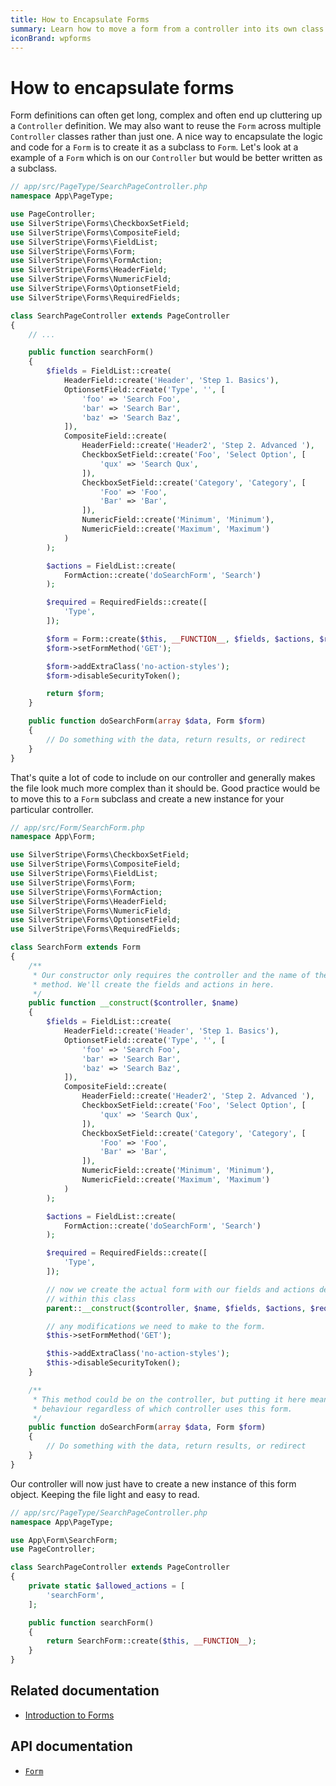 ```yaml
---
title: How to Encapsulate Forms
summary: Learn how to move a form from a controller into its own class definition.
iconBrand: wpforms
---
```


# How to encapsulate forms

Form definitions can often get long, complex and often end up cluttering up a `Controller` definition. We may also want
to reuse the `Form` across multiple `Controller` classes rather than just one. A nice way to encapsulate the logic and
code for a `Form` is to create it as a subclass to `Form`. Let's look at a example of a `Form` which is on our
`Controller` but would be better written as a subclass.

```php
// app/src/PageType/SearchPageController.php
namespace App\PageType;

use PageController;
use SilverStripe\Forms\CheckboxSetField;
use SilverStripe\Forms\CompositeField;
use SilverStripe\Forms\FieldList;
use SilverStripe\Forms\Form;
use SilverStripe\Forms\FormAction;
use SilverStripe\Forms\HeaderField;
use SilverStripe\Forms\NumericField;
use SilverStripe\Forms\OptionsetField;
use SilverStripe\Forms\RequiredFields;

class SearchPageController extends PageController
{
    // ...

    public function searchForm()
    {
        $fields = FieldList::create(
            HeaderField::create('Header', 'Step 1. Basics'),
            OptionsetField::create('Type', '', [
                'foo' => 'Search Foo',
                'bar' => 'Search Bar',
                'baz' => 'Search Baz',
            ]),
            CompositeField::create(
                HeaderField::create('Header2', 'Step 2. Advanced '),
                CheckboxSetField::create('Foo', 'Select Option', [
                    'qux' => 'Search Qux',
                ]),
                CheckboxSetField::create('Category', 'Category', [
                    'Foo' => 'Foo',
                    'Bar' => 'Bar',
                ]),
                NumericField::create('Minimum', 'Minimum'),
                NumericField::create('Maximum', 'Maximum')
            )
        );

        $actions = FieldList::create(
            FormAction::create('doSearchForm', 'Search')
        );

        $required = RequiredFields::create([
            'Type',
        ]);

        $form = Form::create($this, __FUNCTION__, $fields, $actions, $required);
        $form->setFormMethod('GET');

        $form->addExtraClass('no-action-styles');
        $form->disableSecurityToken();

        return $form;
    }

    public function doSearchForm(array $data, Form $form)
    {
        // Do something with the data, return results, or redirect
    }
}
```

That's quite a lot of code to include on our controller and generally makes the file look much more complex than it
should be. Good practice would be to move this to a `Form` subclass and create a new instance for your particular controller.

```php
// app/src/Form/SearchForm.php
namespace App\Form;

use SilverStripe\Forms\CheckboxSetField;
use SilverStripe\Forms\CompositeField;
use SilverStripe\Forms\FieldList;
use SilverStripe\Forms\Form;
use SilverStripe\Forms\FormAction;
use SilverStripe\Forms\HeaderField;
use SilverStripe\Forms\NumericField;
use SilverStripe\Forms\OptionsetField;
use SilverStripe\Forms\RequiredFields;

class SearchForm extends Form
{
    /**
     * Our constructor only requires the controller and the name of the form
     * method. We'll create the fields and actions in here.
     */
    public function __construct($controller, $name)
    {
        $fields = FieldList::create(
            HeaderField::create('Header', 'Step 1. Basics'),
            OptionsetField::create('Type', '', [
                'foo' => 'Search Foo',
                'bar' => 'Search Bar',
                'baz' => 'Search Baz',
            ]),
            CompositeField::create(
                HeaderField::create('Header2', 'Step 2. Advanced '),
                CheckboxSetField::create('Foo', 'Select Option', [
                    'qux' => 'Search Qux',
                ]),
                CheckboxSetField::create('Category', 'Category', [
                    'Foo' => 'Foo',
                    'Bar' => 'Bar',
                ]),
                NumericField::create('Minimum', 'Minimum'),
                NumericField::create('Maximum', 'Maximum')
            )
        );

        $actions = FieldList::create(
            FormAction::create('doSearchForm', 'Search')
        );

        $required = RequiredFields::create([
            'Type',
        ]);

        // now we create the actual form with our fields and actions defined
        // within this class
        parent::__construct($controller, $name, $fields, $actions, $required);

        // any modifications we need to make to the form.
        $this->setFormMethod('GET');

        $this->addExtraClass('no-action-styles');
        $this->disableSecurityToken();
    }

    /**
     * This method could be on the controller, but putting it here means we get the same
     * behaviour regardless of which controller uses this form.
     */
    public function doSearchForm(array $data, Form $form)
    {
        // Do something with the data, return results, or redirect
    }
}
```

Our controller will now just have to create a new instance of this form object. Keeping the file light and easy to read.

```php
// app/src/PageType/SearchPageController.php
namespace App\PageType;

use App\Form\SearchForm;
use PageController;

class SearchPageController extends PageController
{
    private static $allowed_actions = [
        'searchForm',
    ];

    public function searchForm()
    {
        return SearchForm::create($this, __FUNCTION__);
    }
}
```

## Related documentation

- [Introduction to Forms](../introduction)

## API documentation

- [`Form`](api:SilverStripe\Forms\Form)
